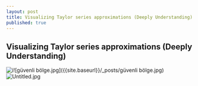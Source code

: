 ```yaml
---
layout: post
title: Visualizing Taylor series approximations (Deeply Understanding)
published: true
---
```

## Visualizing Taylor series approximations (Deeply Understanding)
![i]({{site.baseurl}}/_posts/g%C3%BCvenli%20b%C3%B6lge.jpg)![güvenli bölge.jpg]({{site.baseurl}}/_posts/güvenli bölge.jpg)
![Untitled.jpg]({{site.baseurl}}/_posts/Untitled.jpg)
